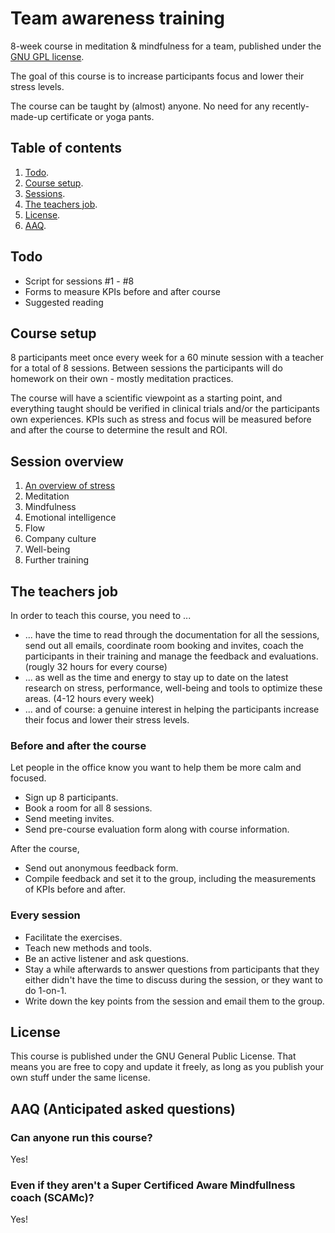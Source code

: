 # Team awareness training
8-week course in meditation &amp; mindfulness for a team, published under the [GNU GPL license](#license).

The goal of this course is to increase participants focus and lower their stress levels. 

The course can be taught by (almost) anyone. No need for any recently-made-up certificate or yoga pants.

## Table of contents
1. [Todo](#todo).
2. [Course setup](#course-setup).
3. [Sessions](#session-overview).
4. [The teachers job](#the-teachers-job).
5. [License](#license).
6. [AAQ](#aaq-anticipated-asked-questions).

## Todo
- Script for sessions #1 - #8
- Forms to measure KPIs before and after course
- Suggested reading

## Course setup
8 participants meet once every week for a 60 minute session with a teacher for a total of 8 sessions. Between sessions the participants will do homework on their own - mostly meditation practices.

The course will have a scientific viewpoint as a starting point, and everything taught should be verified in clinical trials and/or the participants own experiences. KPIs such as stress and focus will be measured before and after the course to determine the result and ROI.

## Session overview

1. [An overview of stress](session-01-stress.md)
2. Meditation
3. Mindfulness
4. Emotional intelligence
5. Flow
6. Company culture
7. Well-being
8. Further training

## The teachers job

In order to teach this course, you need to ...
- ... have the time to read through the documentation for all the sessions, send out all emails, coordinate room booking and invites, coach the participants in their training and manage the feedback and evaluations. (rougly 32 hours for every course)
- ... as well as the time and energy to stay up to date on the latest research on stress, performance, well-being and tools to optimize these areas. (4-12 hours every week)
- ... and of course: a genuine interest in helping the participants increase their focus and lower their stress levels.

### Before and after the course
Let people in the office know you want to help them be more calm and focused.

- Sign up 8 participants.
- Book a room for all 8 sessions.
- Send meeting invites.
- Send pre-course evaluation form along with course information. 

After the course,
- Send out anonymous feedback form.
- Compile feedback and set it to the group, including the measurements of KPIs before and after.

### Every session
- Facilitate the exercises.
- Teach new methods and tools.
- Be an active listener and ask questions.
- Stay a while afterwards to answer questions from participants that they either didn't have the time to discuss during the session, or they want to do 1-on-1.
- Write down the key points from the session and email them to the group.

## License
This course is published under the GNU General Public License. That means you are free to copy and update it freely, as long as you publish your own stuff under the same license.

## AAQ (Anticipated asked questions)
### Can anyone run this course?
Yes! 

### Even if they aren't a Super Certificed Aware Mindfullness coach (SCAMc)?
Yes!
